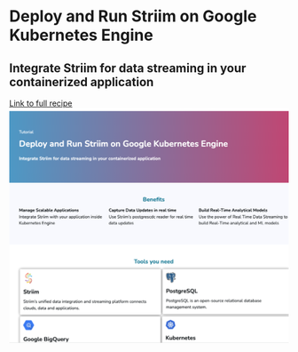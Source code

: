 # Deploy and Run Striim on Google Kubernetes Engine
## Integrate Striim for data streaming in your containerized application

[Link to full recipe](https://www.striim.com/tutorial/deploy-and-run-striim-on-google-kubernetes-engine/)
![Striim, Kubernetes](https://github.com/striim/recipes/blob/main/striim-on-kubernetes/image.png)
